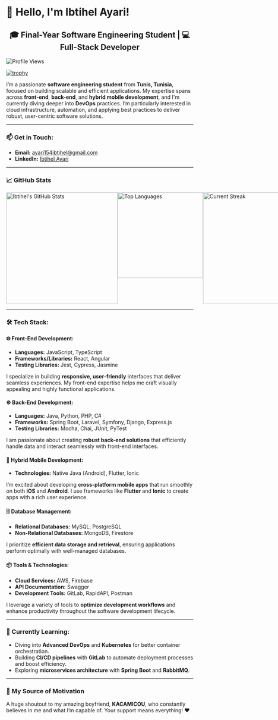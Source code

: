 # 👋 Hello, I'm **Ibtihel Ayari**!

<div style="text-align: center;">
    <h2>🎓 Final-Year Software Engineering Student | 💻 Full-Stack Developer</h2>
</div>

![Profile Views](https://komarev.com/ghpvc/?username=ibtihel-ayari&color=blue)

[![trophy](https://github-profile-trophy.vercel.app/?username=ibtihel-ayari&theme=onedark)](https://github.com/ryo-ma/github-profile-trophy)

I’m a passionate **software engineering student** from **Tunis, Tunisia**, focused on building scalable and efficient applications. My expertise spans across **front-end**, **back-end**, and **hybrid mobile development**, and I'm currently diving deeper into **DevOps** practices. I’m particularly interested in cloud infrastructure, automation, and applying best practices to deliver robust, user-centric software solutions.

---

### 📫 Get in Touch:
- **Email:** [ayari154ibtihel@gmail.com](mailto:ayari154ibtihel@gmail.com)
- **LinkedIn:** [Ibtihel Ayari](https://www.linkedin.com/in/ibtihel-ayari-6848a5194/)

---

### 📈 GitHub Stats
<div style="display: flex; justify-content: space-around;">
    <img src="https://github-readme-stats.vercel.app/api?username=ibtihel-ayari&show_icons=true&theme=dark" alt="Ibtihel's GitHub Stats" style="width: 300px;" />
    <img src="https://github-readme-stats.vercel.app/api/top-langs/?username=ibtihel-ayari&layout=compact&theme=dark" alt="Top Languages" style="width: 230px;" />
    <img src="https://github-readme-streak-stats.herokuapp.com/?user=ibtihel-ayari&theme=dark" alt="Current Streak" style="width: 300px;" />
</div>



---

### 🛠 Tech Stack:

#### 🌐 Front-End Development:
- **Languages:** JavaScript, TypeScript
- **Frameworks/Libraries:** React, Angular
- **Testing Libraries:** Jest, Cypress, Jasmine

I specialize in building **responsive, user-friendly** interfaces that deliver seamless experiences. My front-end expertise helps me craft visually appealing and highly functional applications.

#### ⚙️ Back-End Development:
- **Languages:** Java, Python, PHP, C#
- **Frameworks:** Spring Boot, Laravel, Symfony, Django, Express.js
- **Testing Libraries:** Mocha, Chai, JUnit, PyTest

I am passionate about creating **robust back-end solutions** that efficiently handle data and interact seamlessly with front-end interfaces.

#### 📱 Hybrid Mobile Development:
- **Technologies:** Native Java (Android), Flutter, Ionic

I’m excited about developing **cross-platform mobile apps** that run smoothly on both **iOS** and **Android**. I use frameworks like **Flutter** and **Ionic** to create apps with a rich user experience.

#### 🗄️ Database Management:
- **Relational Databases:** MySQL, PostgreSQL
- **Non-Relational Databases:** MongoDB, Firestore

I prioritize **efficient data storage and retrieval**, ensuring applications perform optimally with well-managed databases.

#### 📦 Tools & Technologies:
- **Cloud Services:** AWS, Firebase
- **API Documentation:** Swagger
- **Development Tools:** GitLab, RapidAPI, Postman

I leverage a variety of tools to **optimize development workflows** and enhance productivity throughout the software development lifecycle.

---

### 🚀 Currently Learning:
- Diving into **Advanced DevOps** and **Kubernetes** for better container orchestration.
- Building **CI/CD pipelines** with **GitLab** to automate deployment processes and boost efficiency.
- Exploring **microservices architecture** with **Spring Boot** and **RabbitMQ**.

---

### 💖 My Source of Motivation
A huge shoutout to my amazing boyfriend, **KACAMICOU**, who constantly believes in me and what I’m capable of. Your support means everything! ❤️
